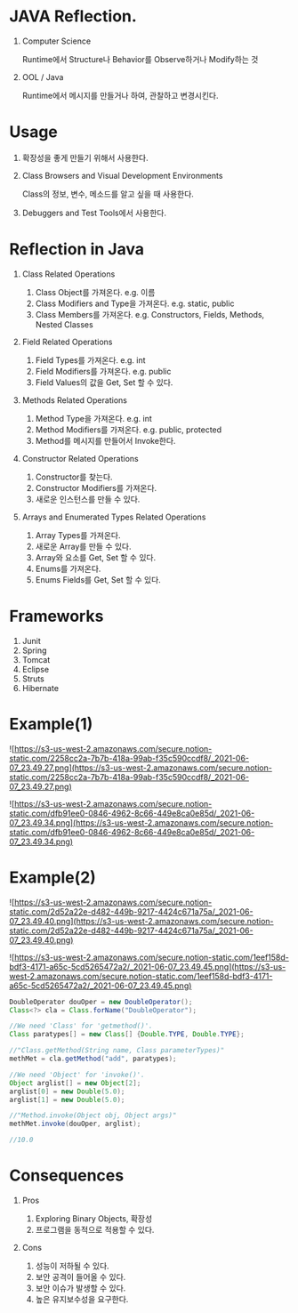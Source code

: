 # JAVA Reflection.

1. Computer Science

    Runtime에서 Structure나 Behavior를 Observe하거나 Modify하는 것

2. OOL / Java

    Runtime에서 메시지를 만들거나 하여, 관찰하고 변경시킨다.

# Usage

1. 확장성을 좋게 만들기 위해서 사용한다.
2. Class Browsers and Visual Development Environments

    Class의 정보, 변수, 메소드를 알고 싶을 때 사용한다.

3. Debuggers and Test Tools에서 사용한다.

# Reflection in Java

1. Class Related Operations
    1. Class Object를 가져온다. e.g. 이름
    2. Class Modifiers and Type을 가져온다. e.g. static, public
    3. Class Members를 가져온다. e.g. Constructors, Fields, Methods, Nested Classes

2. Field Related Operations
    1. Field Types를 가져온다. e.g. int
    2. Field Modifiers를 가져온다. e.g. public
    3. Field Values의 값을 Get, Set 할 수 있다.

3. Methods Related Operations
    1. Method Type을 가져온다. e.g. int
    2. Method Modifiers를 가져온다. e.g. public, protected
    3. Method를 메시지를 만들어서 Invoke한다.

4. Constructor Related Operations
    1. Constructor를 찾는다.
    2. Constructor Modifiers를 가져온다.
    3. 새로운 인스턴스를 만들 수 있다.

5. Arrays and Enumerated Types Related Operations
    1. Array Types를 가져온다.
    2. 새로운 Array를 만들 수 있다.
    3. Array와 요소를 Get, Set 할 수 있다.
    4. Enums를 가져온다.
    5. Enums Fields를 Get, Set 할 수 있다.

# Frameworks

1. Junit
2. Spring
3. Tomcat
4. Eclipse
5. Struts
6. Hibernate

# Example(1)

![https://s3-us-west-2.amazonaws.com/secure.notion-static.com/2258cc2a-7b7b-418a-99ab-f35c590ccdf8/_2021-06-07_23.49.27.png](https://s3-us-west-2.amazonaws.com/secure.notion-static.com/2258cc2a-7b7b-418a-99ab-f35c590ccdf8/_2021-06-07_23.49.27.png)

![https://s3-us-west-2.amazonaws.com/secure.notion-static.com/dfb91ee0-0846-4962-8c66-449e8ca0e85d/_2021-06-07_23.49.34.png](https://s3-us-west-2.amazonaws.com/secure.notion-static.com/dfb91ee0-0846-4962-8c66-449e8ca0e85d/_2021-06-07_23.49.34.png)

# Example(2)

![https://s3-us-west-2.amazonaws.com/secure.notion-static.com/2d52a22e-d482-449b-9217-4424c671a75a/_2021-06-07_23.49.40.png](https://s3-us-west-2.amazonaws.com/secure.notion-static.com/2d52a22e-d482-449b-9217-4424c671a75a/_2021-06-07_23.49.40.png)

![https://s3-us-west-2.amazonaws.com/secure.notion-static.com/1eef158d-bdf3-4171-a65c-5cd5265472a2/_2021-06-07_23.49.45.png](https://s3-us-west-2.amazonaws.com/secure.notion-static.com/1eef158d-bdf3-4171-a65c-5cd5265472a2/_2021-06-07_23.49.45.png)

```java
DoubleOperator douOper = new DoubleOperator();
Class<?> cla = Class.forName("DoubleOperator");

//We need 'Class' for 'getmethod()'.
Class paratypes[] = new Class[] {Double.TYPE, Double.TYPE};

//"Class.getMethod(String name, Class parameterTypes)"
methMet = cla.getMethod("add", paratypes);

//We need 'Object' for 'invoke()'.
Object arglist[] = new Object[2];
arglist[0] = new Double(5.0);
arglist[1] = new Double(5.0);

//"Method.invoke(Object obj, Object args)"
methMet.invoke(douOper, arglist);

//10.0
```

# Consequences

1. Pros
    1. Exploring Binary Objects, 확장성
    2. 프로그램을 동적으로 적용할 수 있다.

2. Cons
    1. 성능이 저하될 수 있다.
    2. 보안 공격이 들어올 수 있다.
    3. 보안 이슈가 발생할 수 있다.
    4. 높은 유지보수성을 요구한다.
